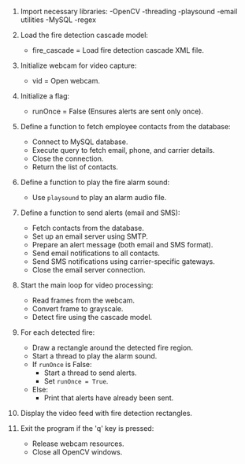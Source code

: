 1. Import necessary libraries: 
   -OpenCV
   -threading
   -playsound
   -email utilities
   -MySQL
   -regex

2. Load the fire detection cascade model:
   - fire_cascade = Load fire detection cascade XML file.

3. Initialize webcam for video capture:
   - vid = Open webcam.

4. Initialize a flag:
   - runOnce = False (Ensures alerts are sent only once).

5. Define a function to fetch employee contacts from the database:
   - Connect to MySQL database.
   - Execute query to fetch email, phone, and carrier details.
   - Close the connection.
   - Return the list of contacts.

6. Define a function to play the fire alarm sound:
   - Use `playsound` to play an alarm audio file.

7. Define a function to send alerts (email and SMS):
   - Fetch contacts from the database.
   - Set up an email server using SMTP.
   - Prepare an alert message (both email and SMS format).
   - Send email notifications to all contacts.
   - Send SMS notifications using carrier-specific gateways.
   - Close the email server connection.

8. Start the main loop for video processing:
   - Read frames from the webcam.
   - Convert frame to grayscale.
   - Detect fire using the cascade model.

9. For each detected fire:
   - Draw a rectangle around the detected fire region.
   - Start a thread to play the alarm sound.
   - If `runOnce` is False:
       - Start a thread to send alerts.
       - Set `runOnce = True`.
   - Else:
       - Print that alerts have already been sent.

10. Display the video feed with fire detection rectangles.

11. Exit the program if the 'q' key is pressed:
    - Release webcam resources.
    - Close all OpenCV windows.
